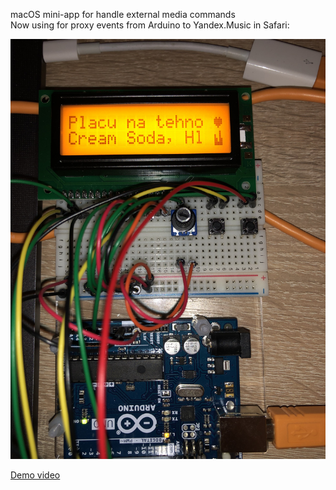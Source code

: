 macOS mini-app for handle external media commands  
Now using for proxy events from Arduino to Yandex.Music in Safari:

<img src="https://github.com/kattouf/ArduinoMediaController/blob/master/arduino_controller_photo.jpeg" width="504" height="672">

[Demo video](https://youtu.be/lBfTDBu47pU)
